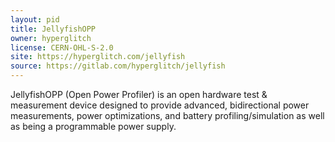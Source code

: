 ```yaml
---
layout: pid
title: JellyfishOPP
owner: hyperglitch
license: CERN-OHL-S-2.0
site: https://hyperglitch.com/jellyfish
source: https://gitlab.com/hyperglitch/jellyfish
---
```

JellyfishOPP (Open Power Profiler) is an open hardware test & measurement device designed to provide advanced, bidirectional power measurements, power optimizations, and battery profiling/simulation as well as being a programmable power supply.
